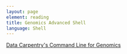 ```yaml
---
layout: page
element: reading
title: Genomics Advanced Shell
language: Shell
---
```


[Data Carpentry's Command Line for Genomics](https://datacarpentry.org/shell-genomics/)